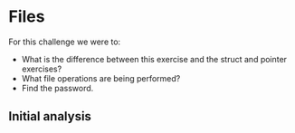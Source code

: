 # Files
For this challenge we were to:
- What is the difference between this exercise and the struct and pointer exercises?
- What file operations are being performed?
- Find the password.

## Initial analysis
